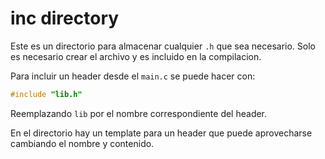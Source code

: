 # inc directory

Este es un directorio para almacenar cualquier `.h` que sea necesario. Solo es necesario crear el archivo y es incluido en la compilacion.

Para incluir un header desde el `main.c` se puede hacer con:

```c
#include "lib.h"
```

Reemplazando `lib` por el nombre correspondiente del header.

En el directorio hay un template para un header que puede aprovecharse cambiando el nombre y contenido.